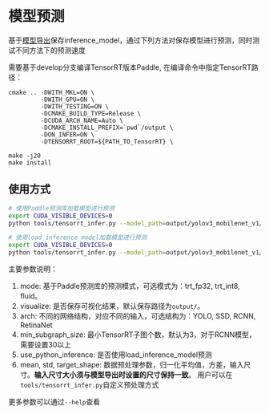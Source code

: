 # 模型预测

基于[模型导出](EXPORT_MODEL.md)保存inference_model，通过下列方法对保存模型进行预测，同时测试不同方法下的预测速度

需要基于develop分支编译TensorRT版本Paddle, 在编译命令中指定TensorRT路径：

```
cmake .. -DWITH_MKL=ON \
         -DWITH_GPU=ON \
         -DWITH_TESTING=ON \
         -DCMAKE_BUILD_TYPE=Release \
         -DCUDA_ARCH_NAME=Auto \
         -DCMAKE_INSTALL_PREFIX=`pwd`/output \
         -DON_INFER=ON \
         -DTENSORRT_ROOT=${PATH_TO_TensorRT} \

make -j20
make install
```

## 使用方式

```bash
# 使用Paddle预测库加载模型进行预测
export CUDA_VISIBLE_DEVICES=0
python tools/tensorrt_infer.py --model_path=output/yolov3_mobilenet_v1/ --infer_img=demo/000000570688.jpg --mode=trt_fp32 --visualize --arch=YOLO --min_subgraph_size=3

# 使用load_inference_model加载模型进行预测
export CUDA_VISIBLE_DEVICES=0
python tools/tensorrt_infer.py --model_path=output/yolov3_mobilenet_v1/ --infer_img=demo/000000570688.jpg --visualize --arch=YOLO --use_python_inference
```


主要参数说明：

1. mode: 基于Paddle预测库的预测模式，可选模式为：trt_fp32, trt_int8, fluid。
2. visualize: 是否保存可视化结果，默认保存路径为```output/```。
3. arch: 不同的网络结构，对应不同的输入，可选结构为：YOLO, SSD, RCNN, RetinaNet
4. min_subgraph_size: 最小TensorRT子图个数，默认为3，对于RCNN模型，需要设置30以上
5. use_python_inference: 是否使用load_inference_model预测
6. mean, std, target_shape: 数据预处理参数，归一化平均值，方差，输入尺寸。**输入尺寸大小须与模型导出时设置的尺寸保持一致**。 用户可以在```tools/tensorrt_infer.py```自定义预处理方式

更多参数可以通过`--help`查看
